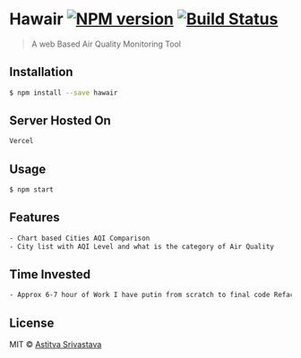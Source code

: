 # Hawair [![NPM version](https://badge.fury.io/js/hawair.svg)](https://npmjs.org/package/hawair) [![Build Status](https://travis-ci.org/Astitva9/hawair.svg?branch=master)](https://travis-ci.org/Astitva9/hawair)

> A web Based Air Quality Monitoring Tool

## Installation

```sh
$ npm install --save hawair
```

## Server Hosted On

```sh
Vercel
```

## Usage

```js
$ npm start
```

## Features

```sh
- Chart based Cities AQI Comparison
- City list with AQI Level and what is the category of Air Quality
```

## Time Invested

```sh
- Approx 6-7 hour of Work I have putin from scratch to final code Refactoring
```

## License

MIT © [Astitva Srivastava]()
